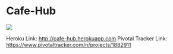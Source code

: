 # Cafe-Hub
<a href="https://codeclimate.com/github/rails/rails"><img src="https://codeclimate.com/github/rails/rails/badges/gpa.svg" /></a>

Heroku Link: http://cafe-hub.herokuapp.com
Pivotal Tracker Link: https://www.pivotaltracker.com/n/projects/1882911
